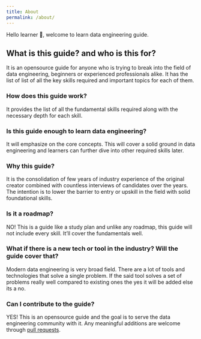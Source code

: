 ```yaml
---
title: About
permalink: /about/
---
```

Hello learner 👋, welcome to learn data engineering guide.

## What is this guide? and who is this for?

It is an opensource guide for anyone who is trying to break into the field of data engineering, beginners or experienced professionals alike. It has the list of list of all the key skills required and important topics for each of them.

### How does this guide work?

It provides the list of all the fundamental skills required along with the necessary depth for each skill.

### Is this guide enough to learn data engineering?

It will emphasize on the core concepts. This will cover a solid ground in data engineering and learners can further dive into other required skills later.

### Why this guide?

It is the consolidation of few years of industry experience of the original creator combined with countless interviews of candidates over the years. The intention is to lower the barrier to entry or upskill in the field with solid foundational skills.

### Is it a roadmap?

NO! This is a guide like a study plan and unlike any roadmap, this guide will not include every skill. It’ll cover the fundamentals well.

### What if there is a new tech or tool in the industry? Will the guide cover that?

Modern data engineering is very broad field. There are a lot of tools and technologies that solve a single problem. If the said tool solves a set of problems really well compared to existing ones the yes it will be added else its a no.

### Can I contribute to the guide?

YES! This is an opensource guide and the goal is to serve the data engineering community with it. Any meaningful additions are welcome through [pull requests](https://docs.github.com/en/pull-requests/collaborating-with-pull-requests/proposing-changes-to-your-work-with-pull-requests/creating-a-pull-request).
